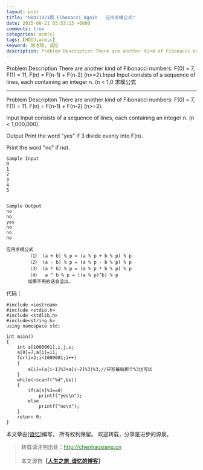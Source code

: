 ```yaml
---
layout: post
title: "HDOJ1021题 Fibonacci Again   应用求模公式"
date: 2015-08-21 05:53:13 +0800
comments: true
categories: acm(c)
tags: [HDOJ,acm,c]
keyword: 陈浩翔, 谙忆
description: Problem Description There are another kind of Fibonacci numbers F(0) = 7, F(1) = 11, F(n) = F(n-1) + F(n-2) (n>=2).Input Input consists of a sequence of lines, each containing an integer n.
---
```


Problem Description 
There are another kind of Fibonacci numbers: F(0) = 7, F(1) = 11, F(n) = F(n-1) + F(n-2) (n>=2).Input 
Input consists of a sequence of lines, each containing an integer n. (n < 1,0 求模公式
<!-- more -->
----------

Problem Description
There are another kind of Fibonacci numbers: F(0) = 7, F(1) = 11, F(n) = F(n-1) + F(n-2) (n>=2).

 
Input
Input consists of a sequence of lines, each containing an integer n. (n < 1,000,000).

 

Output
Print the word "yes" if 3 divide evenly into F(n).

Print the word "no" if not.

 
```
Sample Input
0
1
2
3
4
5
 

Sample Output
no
no
yes
no
no
no
```
```
应用求模公式
        （1） (a + b) % p = (a % p + b % p) % p 
        （2） (a - b) % p = (a % p - b % p) % p 
        （3） (a * b) % p = (a % p * b % p) % p 
        （4）  a ^ b % p = ((a % p)^b) % p 
        如果不用的话会溢出。
```
代码：

```
#include <iostream>
#include <stdio.h>
#include <stdlib.h>
#include<string.h>
using namespace std;

int main()
{
    int a[1000001],i,j,s;
    a[0]=7;a[1]=11;
    for(i=2;i<1000001;i++)
    {
        a[i]=(a[i-1]%3+a[i-2]%3)%3;//只写最后那个%3也可以
    }
    while(~scanf("%d",&s))
    {
        if(a[s]%3==0)
            printf("yes\n");
        else
            printf("no\n");
    }
    return 0;
}

```


本文章由<a href="http://chenhaoxiang.cn/">[谙忆]</a>编写， 所有权利保留。 
欢迎转载，分享是进步的源泉。
<blockquote cite='陈浩翔'>
<p background-color='#D3D3D3'>转载请注明出处：<a href='http://chenhaoxiang.cn'><font color="green">http://chenhaoxiang.cn</font></a><br><br>
本文源自<strong>【<a href='http://chenhaoxiang.cn' target='_blank'>人生之旅_谙忆的博客</a>】</strong></p>
</blockquote>
